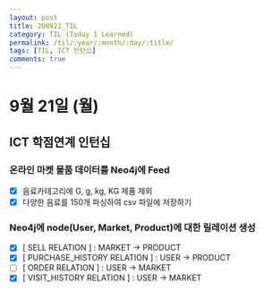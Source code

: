 ```yaml
---
layout: post
title: 200921_TIL
category: TIL (Today I Learned)
permalink: /til/:year/:month/:day/:title/
tags: [TIL, ICT 인턴십]
comments: true
---
```

# 9월 21일 (월)

## ICT 학점연계 인턴십
### 온라인 마켓 물품 데이터를 Neo4j에 Feed
- [X] 음료카테고리에 G, g, kg, KG 제품 제외
- [X] 다양한 음료를 150개 파싱하여 csv 파일에 저장하기

### Neo4j에 node(User, Market, Product)에 대한 릴레이션 생성
- [X] [ SELL RELATION ] : MARKET -> PRODUCT
- [X] [ PURCHASE_HISTORY RELATION ] : USER -> PRODUCT
- [ ] [ ORDER RELATION ] : USER -> MARKET
- [X] [ VISIT_HISTORY RELATION ] : USER -> MARKET
